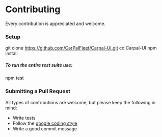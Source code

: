 # Contributing

Every contribution is appreciated and welcome.

### Setup

git clone https://github.com/CarPalFleet/Carpal-UI.git
cd Carpal-UI
npm install

##### To run the entire test suite use:

npm test

### Submitting a Pull Request

All types of contributions are welcome, but please keep the following in mind:

* Write tests
* Follow the [google coding style ](https://google.github.io/styleguide/jsguide.html)
* Write a good commit message
